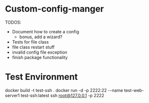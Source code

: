 # Custom-config-manger
TODOS:
- Document how to create a config
    - bonus, add a wizard?
- Tests for file class
- file class restart stuff
- invalid config file exception
- finish package functionality

# Test Environment
docker build -t test-ssh .
docker run -d -p 2222:22 --name test-web-server1 test-ssh:latest
ssh root@127.0.0.1 -p 2222
